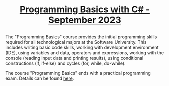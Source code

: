 # <p align="center"><a href="https://softuni.bg/trainings/4288/programming-basics-with-csharp-september-2023"> Programming Basics with C# - September 2023 <a/><p>

The "Programming Basics" course provides the initial programming skills required for all technological majors at the Software University. This includes writing basic code skills, working with development environment (IDE), using variables and data, operators and expressions, working with the console (reading input data and printing results), using conditional constructions (if, if-else) and cycles (for, while, do-while).

The course "Programming Basics" ends with a practical programming exam. Details can be found [here](https://softuni.bg/trainings/courses).
